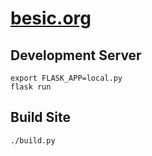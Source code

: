 # [besic.org](https://besic.org)

## Development Server

	export FLASK_APP=local.py
	flask run

## Build Site

	./build.py
